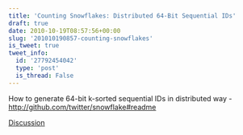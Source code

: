 ```yaml
---
title: 'Counting Snowflakes: Distributed 64-Bit Sequential IDs'
draft: true
date: 2010-10-19T08:57:56+00:00
slug: '201010190857-counting-snowflakes'
is_tweet: true
tweet_info:
  id: '27792454042'
  type: 'post'
  is_thread: False
---
```




How to generate 64-bit k-sorted sequential IDs in distributed way - http://github.com/twitter/snowflake#readme

[Discussion](https://x.com/sytelus/status/27792454042)
